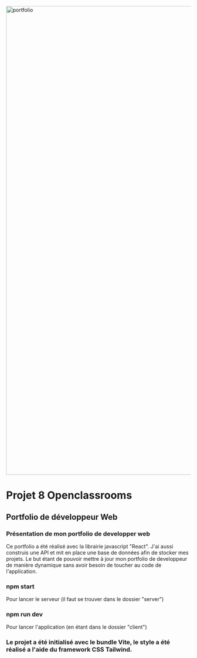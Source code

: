 <img width="1280" alt="portfolio" src="https://github.com/NicolasM-83200/Portfolio/assets/130040163/4a8c8272-8e80-470d-861c-e51f32c7f129">

# Projet 8 Openclassrooms
## Portfolio de développeur Web
### Présentation de mon portfolio de developper web
Ce portfolio a été réalisé avec la librairie javascript "React". J'ai aussi construis une API et mit en place une base de données afin de stocker mes projets.
Le but étant de pouvoir mettre à jour mon portfolio de developpeur de manière dynamique sans avoir besoin de toucher au code de l'application.
### npm start
Pour lancer le serveur (il faut se trouver dans le dossier "server")
### npm run dev
Pour lancer l'application (en étant dans le dossier "client")


### Le projet a été initialisé avec le bundle Vite, le style a été réalisé a l'aide du framework CSS Tailwind.
